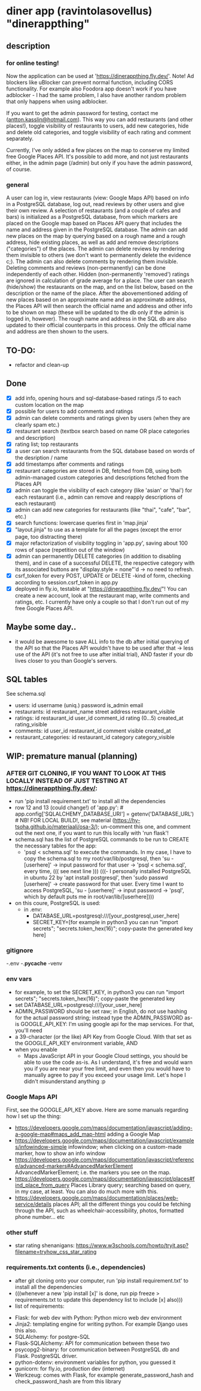 # diner app (ravintolasovellus) "dinerappthing"
## description
### for online testing!
Now the application can be used at 'https://dinerappthing.fly.dev/'. Note! Ad blockers like uBlocker can prevent normal function, including CORS
functionality. For example also Foodora app doesn't work if you have adblocker - I had the same problem, I also have another random problem
that only happens when using adblocker.

If you want to get the admin password for testing, contact me (antton.kasslin@hotmail.com). This way you can add restaurants (and other places!), toggle visibility of restaurants to users, add new categories, hide and delete old categories, and toggle visibility of each rating and comment separately.

Currently, I've only added a few places on the map to conserve my limited free Google Places API. It's possible to add more, and not just restaurants either, in the admin page (/admin) but only if you have the admin password, of course.

### general

A user can log in, view restaurants (view: Google Maps API) based on info in a PostgreSQL database, log out, read reviews by other users and give their own review.
A selection of restaurants (and a couple of cafes and bars) is initialized as a PostgreSQL database, from which markers are placed
on the Google map based on Places API query that includes the name and address given in the PostgreSQL database.
The admin can add new places on the map by querying based on a rough name and a rough address, hide existing places, as well as add and remove descriptions ("categories") of the places. The admin can delete reviews by rendering them invisible to others (we don't want to permanently delete the evidence c;). The admin can also delete comments by rendering them invisible. Deleting comments and reviews (non-permanently) can be done independently of each other. Hidden (non-permanently 'removed') ratings are ignored in calculation of grade average for a place.
The user can search (hide/show) the restaurants on the map, and on the list below, based on the description or the name of the place. After the abovementioned adding of new places based on an approximate name and an approximate address, the Places API will then search the official name and address and other info to be shown on map (these will be updated to the db only if the admin is logged in, however). The rough name and address in the SQL db are also updated to their official counterparts in this process. Only the official name and address are then shown to the users.

## TO-DO:

- refactor and clean-up

## Done
- [x] add info, opening hours and sql-database-based ratings /5 to each custom location on the map
- [x] possible for users to add comments and ratings
- [x] admin can delete comments and ratings given by users (when they are clearly spam etc.)
- [x] restaurant search (textbox search based on name OR place categories and description)
- [x] rating list; top restaurants
- [x] a user can search restaurants from the SQL database based on words of the desription / name
- [x] add timestamps after comments and ratings
- [x] restaurant categories are stored in DB, fetched from DB, using both admin-managed custom categories and descriptions fetched from the Places API
- [x] admin can toggle the visibility of each category (like 'asian' or 'thai') for each restaurant (i.e., admin can remove and reapply descriptions of each restaurant)
- [x] admin can add new categories for restaurants (like "thai", "cafe", "bar", etc.)
- [x] search functions: lowercase queries first in 'map.jinja'
- [x] "layout.jinja" to use as a template for all the pages (except the error page, too distracting there)
- [x] major refactorization of visibility toggling in 'app.py', saving about 100 rows of space (repetition out of the window)
- [x] admin can permanently DELETE categories (in addition to disabling them), and in case of a successful DELETE, the respective category with its associated buttons are "display.style = none"'d -> no need to refresh.
- [x] csrf_token for every POST, UPDATE or DELETE -kind of form, checking according to session.csrf_token in app.py
- [x] deployed in fly.io, testable at "https://dinerappthing.fly.dev/"! You can create a new account, look at the restaurant map, write comments and ratings, etc. I currently have only a couple so that I don't run out of my free Google Places API.

## Maybe some day..
- it would be awesome to save ALL info to the db after initial querying of the API so that the Places API wouldn't have to be used after that -> less use of the API (it's not free to use after initial trial), AND faster if your db lives closer to you than Google's servers.

## SQL tables
See schema.sql
- users:         id      username (uniq.)    password            is_admin            email               
- restaurants:   id      restaurant_name     street address      restaurant_visible
- ratings:       id      restaurant_id       user_id             comment_id          rating (0...5)  created_at  rating_visible
- comments:      id      user_id             restaurant_id       comment             visible         created_at
- restaurant_categories: id  restaurant_id   category            category_visible

## WIP: premature manual (planning)
### AFTER GIT CLONING, IF YOU WANT TO LOOK AT THIS LOCALLY INSTEAD OF JUST TESTING AT https://dinerappthing.fly.dev/:
- run 'pip install requirement.txt' to install all the dependencies
- row 12 and 13 (could change!) of 'app.py': # app.config['SQLALCHEMY_DATABASE_URI'] = getenv('DATABASE_URL') # NB! FOR LOCAL BUILD!, see material (https://hy-tsoha.github.io/materiaali/osa-3/); un-comment this one, and comment out the next one, if you want to run this locally with 'run flask'!
- schema.sql has the list of PostgreSQL commands to be run to CREATE the necessary tables for the app:
    * 'psql < schema.sql' to execute the commands. In my case, I have to copy the schema.sql to my root/var/lib/postgresql, then 'su - \[userhere\]' -> input password for that user -> 'psql < schema.sql', every time, ((( see next line )))
(((- I personally installed PostgreSQL in ubuntu 22 by 'apt install postgresql', then 'sudo passwd \[userhere\]' -> create password for that user. Every time I want to access PostgreSQL, 'su - \[userhere\]' -> input password -> 'psql', which by default puts me in root/var/lib/\[userhere\])))
- on this coure, PostgreSQL is used:
    * in .env:
        * DATABASE_URL=postgresql:///\[your_postgresql_user_here\]
        * SECRET_KEY=\[for example in python3 you can run "import secrets"; "secrets.token_hex(16)"; copy-paste the generated key here\]

### gitignore
-.env
-.__pycache__
-venv

### env vars
- for example, to set the SECRET_KEY, in python3 you can run "import secrets"; "secrets.token_hex(16)"; copy-paste the generated key
- set DATABASE_URL=postgresql:///\[your_user_here\]
- ADMIN_PASSWORD should be set raw; in English, do not use hashing for the actual password string; instead type the ADMIN_PASSWORD as-is
GOOGLE_API_KEY: I'm using google api for the map services. For that, you'll need 
- a 39-character (or the like) API Key from Google Cloud. With that set as the GOOGLE_API_KEY environment variable, AND 
- when you enable 
    - Maps JavaScript API in your Google Cloud settings, 
you should be able to use the code as-is. As I understand, it's free and would warn you if you are near your free limit, and even then you would have to manually agree to pay if you exceed your usage limit. Let's hope I didn't misunderstand anything :p

### Google Maps API
First, see the GOOGLE_API_KEY above.
Here are some manuals regarding how I set up the thing:
- https://developers.google.com/maps/documentation/javascript/adding-a-google-map#maps_add_map-html adding a Google Map
- https://developers.google.com/maps/documentation/javascript/examples/infowindow-simple infowindow; when clicking on a custom-made marker, how to show an info window
- https://developers.google.com/maps/documentation/javascript/reference/advanced-markers#AdvancedMarkerElement AdvancedMarkerElement; i.e. the markers you see on the map.
- https://developers.google.com/maps/documentation/javascript/places#find_place_from_query Places Library query; searching based on query, in my case, at least. You can also do much more with this.
- https://developers.google.com/maps/documentation/places/web-service/details places API; all the different things you could be fetching through the API, such as wheelchair-accessibility, photos, formatted phone number... etc

### other stuff
- star rating shenanigans: https://www.w3schools.com/howto/tryit.asp?filename=tryhow_css_star_rating

### requirements.txt contents (i.e., dependencies)
- after git cloning onto your computer, run 'pip install requirement.txt' to install all the dependencies
- (((whenever a new 'pip install \[x\]' is done, run pip freeze > requirements.txt to update this dependency list to include \[x\] also)))
- list of requirements:
* Flask: for web dev with Python: Python micro web dev environment
* Jinja2: templating engine for writing python. For example Django uses this also.
* SQLAlchemy: for postgre-SQL
* Flask-SQLAlchemy: API for communication between these two
* psycopg2-binary: for communication between PostgreSQL db and Flask. PostgreSQL driver.
* python-dotenv: environment variables for python, you guessed it
* gunicorn: for fly.io, production dev (internet)
* Werkzeug: comes with Flask, for example generate_password_hash and check_password_hash are from this library